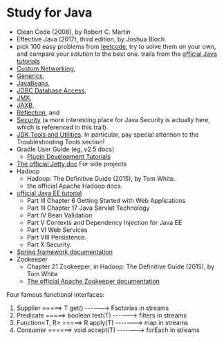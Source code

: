 # Study for Java

* Clean Code (2008), by Robert C. Martin
* Effective Java (2017), third edition, by Joshua Bloch
* pick 100 easy problems from [leetcode](https://leetcode.com/), try to solve them on your own, and compare your solution to the best one.
trails from the [official Java tutorials](https://docs.oracle.com/javase/tutorial/)
* [Custom Networking](https://docs.oracle.com/javase/tutorial/networking/index.html),
* [Generics](https://docs.oracle.com/javase/tutorial/extra/generics/index.html),
* [JavaBeans](https://docs.oracle.com/javase/tutorial/javabeans/index.html),
* [JDBC Database Access](https://docs.oracle.com/javase/tutorial/jdbc/index.html),
* [JMX](https://docs.oracle.com/javase/tutorial/jmx/index.html),
* [JAXB](https://docs.oracle.com/javase/tutorial/jaxb/index.html),
* [Reflection](https://docs.oracle.com/javase/tutorial/reflect/index.html), and
* [Security](https://docs.oracle.com/javase/tutorial/security/index.html) (a more interesting place for Java Security is actually here, which is referenced in this trail).
* [JDK Tools and Utilities](https://docs.oracle.com/javase/8/docs/technotes/tools/index.html#troubleshoot). In particular, pay special attention to the Troubleshooting Tools section!
* Gradle User Guide (eg, v2.5 docs)
  * [Plugin Development Tutorials](https://gradle.org/guides/?q=Plugin%20Development)
* [The official Jetty doc](https://www.eclipse.org/jetty/documentation/9.4.15.v20190215/)  For side projects
* Hadoop
  * Hadoop: The Definitive Guide (2015), by Tom White.
  * the official Apache Hadoop docs.
* [official Java EE tutorial](https://docs.oracle.com/javaee/7/tutorial/)
  * Part III Chapter 6 Getting Started with Web Applications
  * Part III Chapter 17 Java Servlet Technology
  * Part IV Bean Validation
  * Part V Contexts and Dependency Injection for Java EE
  * Part VI Web Services
  * Part VIII Persistence.
  * Part X Security.
* [Spring framework documentation](https://docs.spring.io/spring/docs/current/spring-framework-reference/index.html)
* Zookeeper
  * Chapter 21 Zookeeper, in Hadoop: The Definitive Guide (2015), by Tom White
  * [The official Apache Zookeeper documentation](https://zookeeper.apache.org/doc/r3.4.13/)

Four famous functional interfaces:

1. Supplier<T> =====> T get() ------> Factories in streams
2. Predicate<T> =====> boolean test(T) ------> filters in streams
3. Function<T, R> =====> R apply(T) -------> map in streams
4. Consumer<T> ======> void accept(T) -------> forEach in streams
